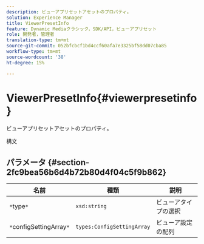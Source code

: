 ```yaml
---
description: ビューアプリセットアセットのプロパティ。
solution: Experience Manager
title: ViewerPresetInfo
feature: Dynamic Mediaクラシック，SDK/API，ビューアプリセット
role: 開発者，管理者
translation-type: tm+mt
source-git-commit: 052bfcbcf1bd4ccf60afa7e3325bf58dd07cba85
workflow-type: tm+mt
source-wordcount: '38'
ht-degree: 15%

---
```



# ViewerPresetInfo{#viewerpresetinfo}

ビューアプリセットアセットのプロパティ。

構文

## パラメータ {#section-2fc9bea56b6d4b72b80d4f04c5f9b862}

| 名前 | 種類 | 説明 |
|---|---|---|
| `*`type`*` | `xsd:string` | ビューアタイプの選択 |
| `*`configSettingArray`*` | `types:ConfigSettingArray` | ビューア設定の配列 |

